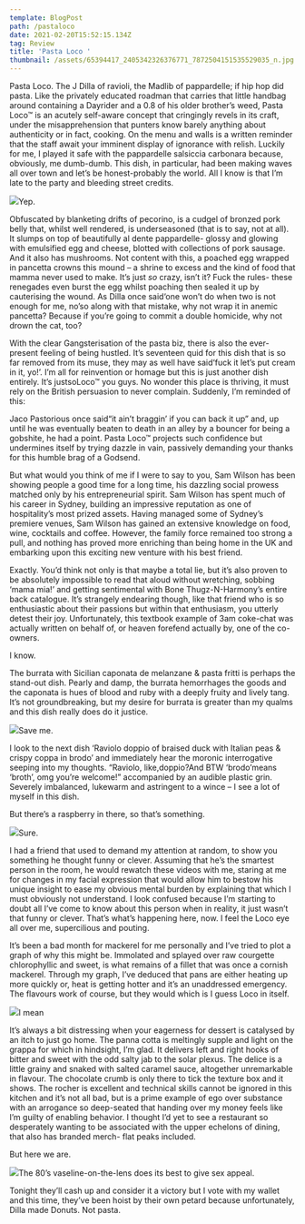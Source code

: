 ```yaml
---
template: BlogPost
path: /pastaloco
date: 2021-02-20T15:52:15.134Z
tag: Review
title: 'Pasta Loco '
thumbnail: /assets/65394417_2405342326376771_7872504151535529035_n.jpg
---
```

<!--StartFragment-->

Pasta Loco. The J Dilla of ravioli, the Madlib of pappardelle; if hip hop did pasta. Like the privately educated roadman that carries that little handbag around containing a Dayrider and a 0.8 of his older brother’s weed, Pasta Loco™ is an acutely self-aware concept that cringingly revels in its craft, under the misapprehension that punters know barely anything about authenticity or in fact, cooking. On the menu and walls is a written reminder that the staff await your imminent display of ignorance with relish. Luckily for me, I played it safe with the pappardelle salsiccia carbonara because, obviously, me dumb-dumb. This dish, in particular, had been making waves all over town and let’s be honest-probably the world. All I know is that I’m late to the party and bleeding street credits.

![](https://lh5.googleusercontent.com/cBU8mbMeYcjiHwZAilet5AArBdMDNpLWukuBvsjdGAI7K1OUq7eqjDt5drlH88KaIWRbHUiDKU2QPn-4X-DlZepwGj7J8Juv7sBBrJ77fkfRnQZTpJ_FF2cC0QSCnO3FItyl9M3N)Yep.

Obfuscated by blanketing drifts of pecorino, is a cudgel of bronzed pork belly that, whilst well rendered, is underseasoned (that is to say, not at all). It slumps on top of beautifully al dente pappardelle- glossy and glowing with emulsified egg and cheese, blotted with collections of pork sausage. And it also has mushrooms. Not content with this, a poached egg wrapped in pancetta crowns this mound – a shrine to excess and the kind of food that mamma never used to make. It’s just *so* crazy, isn’t it? Fuck the rules- these renegades even burst the egg whilst poaching then sealed it up by cauterising the wound. As Dilla once said‘one won’t do when two is not enough for me, no’so along with that mistake, why not wrap it in anemic pancetta? Because if you’re going to commit a double homicide, why not drown the cat, too?

With the clear Gangsterisation of the pasta biz, there is also the ever-present feeling of being hustled. It’s seventeen quid for this dish that is so far removed from its muse, they may as well have said‘fuck it let’s put cream in it, yo!’. I’m all for reinvention or homage but this is just another dish entirely. It’s justsoLoco™ you guys. No wonder this place is thriving, it must rely on the British persuasion to never complain. Suddenly, I’m reminded of this:

Jaco Pastorious once said“it ain’t braggin’ if you can back it up” and, up until he was eventually beaten to death in an alley by a bouncer for being a gobshite, he had a point. Pasta Loco™ projects such confidence but undermines itself by trying dazzle in vain, passively demanding your thanks for this humble brag of a Godsend.

But what would you think of me if I were to say to you, Sam Wilson has been showing people a good time for a long time, his dazzling social prowess matched only by his entrepreneurial spirit. Sam Wilson has spent much of his career in Sydney, building an impressive reputation as one of hospitality’s most prized assets. Having managed some of Sydney’s premiere venues, Sam Wilson has gained an extensive knowledge on food, wine, cocktails and coffee. However, the family force remained too strong a pull, and nothing has proved more enriching than being home in the UK and embarking upon this exciting new venture with his best friend.

Exactly. You’d think not only is that maybe a total lie, but it’s also proven to be absolutely impossible to read that aloud without wretching, sobbing ‘mama mia!’ and getting sentimental with Bone Thugz-N-Harmony’s entire back catalogue. It’s strangely endearing though, like that friend who is so enthusiastic about their passions but within that enthusiasm, you utterly detest their joy. Unfortunately, this textbook example of 3am coke-chat was actually written on behalf of, or heaven forefend actually by, one of the co-owners.

I know.

The burrata with Sicilian caponata de melanzane & pasta fritti is perhaps the stand-out dish. Pearly and damp, the burrata hemorrhages the goods and the caponata is hues of blood and ruby with a deeply fruity and lively tang. It’s not groundbreaking, but my desire for burrata is greater than my qualms and this dish really does do it justice.

![](https://lh4.googleusercontent.com/FVWNvMcNaXdzzmNSVVQlNCxemV-E5n1Pxsw6GRkpihCml4nQ4rRm8YNC6gHyPWcwoY86w90zUAfixqa04ULFz5V7NHKQK_AkYO4qiwBHv6kkiv4F0Qw29H70dY0U8MsqztQfUeno)Save me.

I look to the next dish ‘Raviolo doppio of braised duck with Italian peas & crispy coppa in brodo’ and immediately hear the moronic interrogative seeping into my thoughts. “Raviolo, like,doppio?And BTW ‘brodo’means ‘broth’, omg you’re welcome!” accompanied by an audible plastic grin. Severely imbalanced, lukewarm and astringent to a wince – I see a lot of myself in this dish.

But there’s a raspberry in there, so that’s something.

![](https://lh4.googleusercontent.com/KZpx20yv0GmTRSn4sf-ol17lSHib6_9VncU_HBoEZV-SMduuVPZMmn9-CLygnVrKeurRfXgdGu36DGXqBta7eM2bg8szv4E3hfQG-_Xdt6HkivDLmH8V2V7gIjnNgl1mPCzOCkM0)Sure.

I had a friend that used to demand my attention at random, to show you something he thought funny or clever. Assuming that he’s the smartest person in the room, he would rewatch these videos with me, staring at me for changes in my facial expression that would allow him to bestow his unique insight to ease my obvious mental burden by explaining that which I must obviously not understand. I look confused because I’m starting to doubt all I’ve come to know about this person when in reality, it just wasn’t that funny or clever. That’s what’s happening here, now. I feel the Loco eye all over me, supercilious and pouting.

It’s been a bad month for mackerel for me personally and I’ve tried to plot a graph of why this might be. Immolated and splayed over raw courgette chlorophyllic and sweet, is what remains of a fillet that was once a cornish mackerel. Through my graph, I’ve deduced that pans are either heating up more quickly or, heat is getting hotter and it’s an unaddressed emergency. The flavours work of course, but they would which is I guess Loco in itself.

![](https://lh3.googleusercontent.com/dpNyFyE8irUvc3jlfrejOU-V0_NOHOW1Dszmh3SuPEeJFZoXeXbDzBPPnTJ5b8IuA5IL24V9og6ewkH4nOjzWUuXEqaypKRrbgY08dVDAIUqn2TkX0D1RAlY_fv9Y7VhjDo87pRM)I mean

It’s always a bit distressing when your eagerness for dessert is catalysed by an itch to just go home. The panna cotta is meltingly supple and light on the grappa for which in hindsight, I’m glad. It delivers left and right hooks of bitter and sweet with the odd salty jab to the solar plexus. The delice is a little grainy and snaked with salted caramel sauce, altogether unremarkable in flavour. The chocolate crumb is only there to tick the texture box and it shows. The rocher is excellent and technical skills cannot be ignored in this kitchen and it’s not all bad, but is a prime example of ego over substance with an arrogance so deep-seated that handing over my money feels like I’m guilty of enabling behavior. I thought I’d yet to see a restaurant so desperately wanting to be associated with the upper echelons of dining, that also has branded merch- flat peaks included.

But here we are.

![](https://lh6.googleusercontent.com/6UWR2bKi3EKV6GgFJ6eazWcp1GVEwUoXh2nq_ZSZ6Ql9PmUTguXR8sMo9wv6n6Eju-7h-CmevUM5dFNA6aBN1Yi7htJOBb4LlvkctR5RthSzwYwUzBl_zGa8690l-z-DA7llodHZ)The 80’s vaseline-on-the-lens does its best to give sex appeal.

Tonight they’ll cash up and consider it a victory but I vote with my wallet and this time, they’ve been hoist by their own petard because unfortunately, Dilla made Donuts. Not pasta.

<!--EndFragment-->
